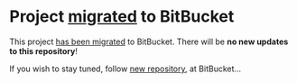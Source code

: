 Project [migrated](https://bitbucket.org/trejder/phonegap-battery) to BitBucket
=========================================================================================

This project [has been migrated](https://bitbucket.org/trejder/phonegap-battery) to BitBucket. There will be **no new updates to this repository**!

If you wish to stay tuned, follow [new repository](https://bitbucket.org/trejder/phonegap-battery), at BitBucket...
